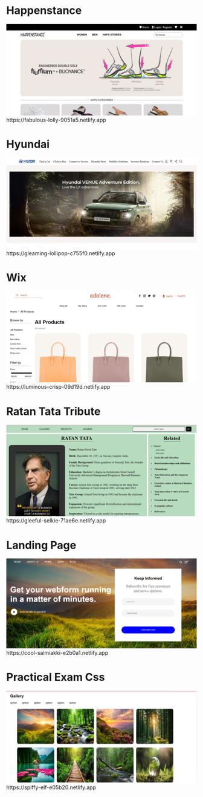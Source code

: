 <h1> Happenstance </h1>
<a href="https://fabulous-lolly-9051a5.netlify.app"><img src="Happenstance.png"></a>
https://fabulous-lolly-9051a5.netlify.app


<h1> Hyundai </h1>
<a href="https://gleaming-lollipop-c755f0.netlify.app"><img src="hyundai.png"></a>
https://gleaming-lollipop-c755f0.netlify.app


<h1> Wix </h1>
<a href="https://luminous-crisp-09d19d.netlify.app"><img src="wix.png"></a>
https://luminous-crisp-09d19d.netlify.app


<h1> Ratan Tata Tribute </h1>
<a href="https://gleeful-selkie-71ae6e.netlify.app"><img src="ratan tata.png"></a>
https://gleeful-selkie-71ae6e.netlify.app


<h1> Landing Page </h1>
<a href="https://cool-salmiakki-e2b0a1.netlify.app"><img src="landing page.png"></a>
https://cool-salmiakki-e2b0a1.netlify.app


<h1> Practical Exam Css </h1>
<a href="https://spiffy-elf-e05b20.netlify.app"><img src="practical exam css.png"></a>
https://spiffy-elf-e05b20.netlify.app
